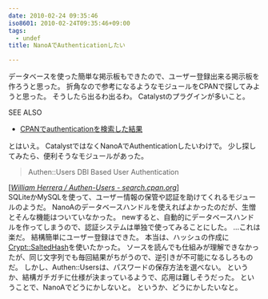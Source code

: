 ```yaml
---
date: 2010-02-24 09:35:46
iso8601: 2010-02-24T09:35:46+09:00
tags:
  - undef
title: NanoAでAuthenticationしたい

---
```


データベースを使った簡単な掲示板もできたので、ユーザー登録出来る掲示板を作ろうと思った。
折角なので参考になるようなモジュールをCPANで探してみようと思った。
そうしたら出るわ出るわ。
Catalystのプラグインが多いこと。
<div>
<p>SEE ALSO</p>
<ul>
<li><a href="http://search.cpan.org/search?query=authentication&mode=all">CPANでauthenticationを検索した結果</a></li>
</ul>
</div>


とはいえ。
CatalystではなくNanoAでAuthenticationしたいわけで。
少し探してみたら、便利そうなモジュールがあった。
<blockquote cite="http://search.cpan.org/dist/Authen-Users/" title="William Herrera / Authen-Users - search.cpan.org" class="blockquote"><p>Authen::Users DBI Based User Authentication</p></blockquote><div class="cite">[<cite><a href="http://search.cpan.org/dist/Authen-Users/">William Herrera / Authen-Users - search.cpan.org</a></cite>]</div>
SQLiteかMySQLを使って、ユーザー情報の保管や認証を助けてくれるモジュールのようだ。
NanoAのデータベースハンドルを使えればよかったのだが、生憎とそんな機能はついていなかった。
newすると、自動的にデータベースハンドルを作ってしまうので、認証システムは単独で使ってみることにした。
&#133;これは楽だ。
結構簡単にユーザー登録はできた。
本当は、ハッシュの作成に<a href="http://search.cpan.org/dist/Crypt-SaltedHash/">Crypt::SaltedHash</a>を使いたかった。
ソースを読んでも仕組みが理解できなかったが、同じ文字列でも毎回結果がちがうので、逆引きが不可能になるしろものだ。
しかし、Authen::Usersは、パスワードの保存方法を選べない。
というか、結構ガチガチに仕様が決まっているようで、応用は難しそうだった。
ということで、NanoAでどうにかしないと。
というか、どうにかしたいなと。
    	